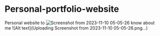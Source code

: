 # Personal-portfolio-website
Personal website to ![Screenshot from 2023-11-10 05-05-26](https://github.com/punekarshailesh/Personal-portfolio-website/assets/117573279/1838f979-7abe-44de-a2a1-a412711e247e)
know about me
![Alt text](Uploading Screenshot from 2023-11-10 05-05-26.png…)
